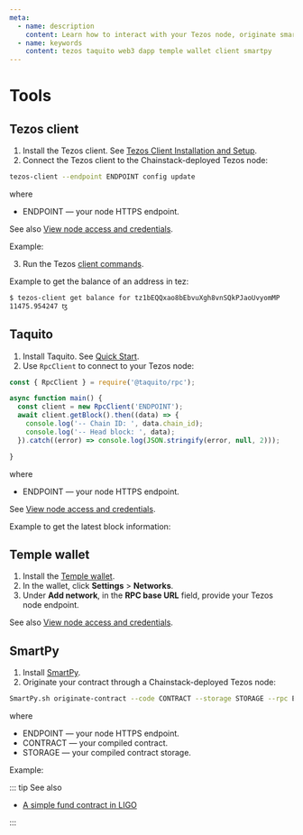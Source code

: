 ```yaml
---
meta:
  - name: description
    content: Learn how to interact with your Tezos node, originate smart contracts through your node, and develop dapps.
  - name: keywords
    content: tezos taquito web3 dapp temple wallet client smartpy
---
```


# Tools

## Tezos client

1. Install the Tezos client. See [Tezos Client Installation and Setup](https://assets.tqtezos.com/docs/setup/1-tezos-client/).
2. Connect the Tezos client to the Chainstack-deployed Tezos node:

``` sh
tezos-client --endpoint ENDPOINT config update
```

where

* ENDPOINT — your node HTTPS endpoint.

See also [View node access and credentials](/platform/view-node-access-and-credentials).

Example:

<CodeSwitcher :languages="{kp:'Key-protected',pp:'Password-protected'}">
<template v-slot:kp>

``` sh
tezos-client --endpoint https://nd-123-456-789.p2pify.com/3c6e0b8a9c15224a8228b9a98ca1531d config update
```

</template>
<template v-slot:pp>

``` sh
tezos-client --endpoint https://user-name:pass-word-pass-word-pass-word@nd-123-456-789.p2pify.com config update
```

</template>
</CodeSwitcher>

3. Run the Tezos [client commands](https://tezos.gitlab.io/shell/cli-commands.html).

Example to get the balance of an address in tez:

``` sh
$ tezos-client get balance for tz1bEQQxao8bEbvuXgh8vnSQkPJaoUvyomMP
11475.954247 ꜩ
```

## Taquito

1. Install Taquito. See [Quick Start](https://tezostaquito.io/docs/quick_start).
1. Use `RpcClient` to connect to your Tezos node:

``` js
const { RpcClient } = require('@taquito/rpc');

async function main() {
  const client = new RpcClient('ENDPOINT');
  await client.getBlock().then((data) => {
    console.log('-- Chain ID: ', data.chain_id);
    console.log('-- Head block: ', data);
  }).catch((error) => console.log(JSON.stringify(error, null, 2)));

}
```

where

* ENDPOINT — your node HTTPS endpoint.

See [View node access and credentials](/platform/view-node-access-and-credentials).

Example to get the latest block information:

<CodeSwitcher :languages="{kp:'Key-protected',pp:'Password-protected'}">
<template v-slot:kp>

``` js
const { RpcClient } = require('@taquito/rpc');

async function main() {
  const client = new RpcClient('https://nd-123-456-789.p2pify.com/3c6e0b8a9c15224a8228b9a98ca1531d');
  await client.getBlock().then((data) => {
    console.log('-- Chain ID: ', data.chain_id);
    console.log('-- Head block: ', data);
  }).catch((error) => console.log(JSON.stringify(error, null, 2)));

}
```

</template>
<template v-slot:pp>

``` js
const { RpcClient } = require('@taquito/rpc');

async function main() {
  const client = new RpcClient('https://user-name:pass-word-pass-word-pass-word@nd-123-456-789.p2pify.com');
  await client.getBlock().then((data) => {
    console.log('-- Chain ID: ', data.chain_id);
    console.log('-- Head block: ', data);
  }).catch((error) => console.log(JSON.stringify(error, null, 2)));

}
```

</template>
</CodeSwitcher>

## Temple wallet

1. Install the [Temple wallet](https://templewallet.com/).
1. In the wallet, click **Settings** > **Networks**.
1. Under **Add network**, in the **RPC base URL** field, provide your Tezos node endpoint.

See also [View node access and credentials](/platform/view-node-access-and-credentials).

## SmartPy

1. Install [SmartPy](https://docs.smartpy.io/introduction/start_project).
1. Originate your contract through a Chainstack-deployed Tezos node:

``` sh
SmartPy.sh originate-contract --code CONTRACT --storage STORAGE --rpc ENDPOINT
```

where

* ENDPOINT — your node HTTPS endpoint.
* CONTRACT — your compiled contract.
* STORAGE — your compiled contract storage.

Example:

<CodeSwitcher :languages="{kp:'Key-protected',pp:'Password-protected'}">
<template v-slot:kp>

``` sh
SmartPy.sh originate-contract --code contract.tz --storage storage.tz --rpc https://nd-123-456-789.p2pify.com/3c6e0b8a9c15224a8228b9a98ca1531
```

</template>
<template v-slot:pp>

``` sh
SmartPy.sh originate-contract --code contract.tz --storage storage.tz --rpc https://user-name:pass-word-pass-word-pass-word@nd-123-456-789.p2pify.com
```

</template>
</CodeSwitcher>

::: tip See also

* [A simple fund contract in LIGO](/tutorials/tezos/simple-fund-contract-in-ligo)

:::
